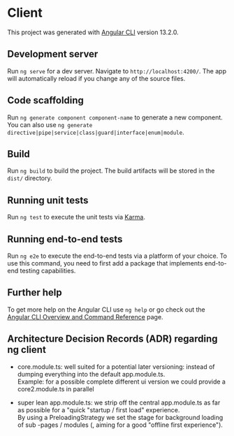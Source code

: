 # Client

This project was generated with [Angular CLI](https://github.com/angular/angular-cli) version 13.2.0.

## Development server

Run `ng serve` for a dev server. Navigate to `http://localhost:4200/`. The app will automatically reload if you change any of the source files.

## Code scaffolding

Run `ng generate component component-name` to generate a new component. You can also use `ng generate directive|pipe|service|class|guard|interface|enum|module`.

## Build

Run `ng build` to build the project. The build artifacts will be stored in the `dist/` directory.

## Running unit tests

Run `ng test` to execute the unit tests via [Karma](https://karma-runner.github.io).

## Running end-to-end tests

Run `ng e2e` to execute the end-to-end tests via a platform of your choice. To use this command, you need to first add a package that implements end-to-end testing capabilities.

## Further help

To get more help on the Angular CLI use `ng help` or go check out the [Angular CLI Overview and Command Reference](https://angular.io/cli) page.

## Architecture Decision Records (ADR) regarding ng client

- core.module.ts: well suited for a potential later versioning: instead of dumping everything into the default app.module.ts. <br>
Example: for a possible complete different ui version we could provide a core2.module.ts in parallel

- super lean app.module.ts: we strip off the central app.module.ts as far as possible for a "quick "startup / first load" experience. <br> 
By using a PreloadingStrategy we set the stage for background loading of sub -pages / modules (, aiming for a good "offline first experience").
